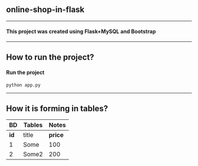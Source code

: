 ## online-shop-in-flask
---------------------------------

#### This project was created using Flask+MySQL and Bootstrap
---------------------------------

## How to run the project?

#### Run the project

```
python app.py
```
------------------------------------

## How it is forming in tables?


BD |  Tables | Notes
--- | --- | ---
**id**| title | **price** | isActive
1 | Some | 100 | True
2 | Some2| 200 | False


